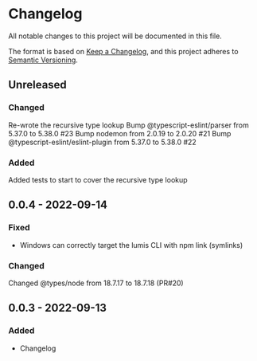 # Changelog

All notable changes to this project will be documented in this file.

The format is based on [Keep a Changelog](https://keepachangelog.com/en/1.0.0/),
and this project adheres to [Semantic Versioning](https://semver.org/spec/v2.0.0.html).

## Unreleased

### Changed
Re-wrote the recursive type lookup
Bump @typescript-eslint/parser from 5.37.0 to 5.38.0 #23
Bump nodemon from 2.0.19 to 2.0.20 #21
Bump @typescript-eslint/eslint-plugin from 5.37.0 to 5.38.0 #22

### Added
Added tests to start to cover the recursive type lookup

## 0.0.4 - 2022-09-14
### Fixed
- Windows can correctly target the lumis CLI with npm link (symlinks)

### Changed
Changed @types/node from 18.7.17 to 18.7.18 (PR#20)

## 0.0.3 - 2022-09-13

### Added
- Changelog
